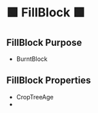 # 🟩  <eco>FillBlock </eco>🟩

## FillBlock Purpose

- BurntBlock

## FillBlock Properties

- CropTreeAge
- 